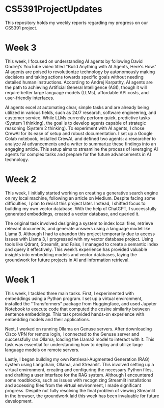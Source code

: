 # CS5391ProjectUpdates
This repository holds my weekly reports regarding my progress on our CS5391 project. 

# Week 3

This week, I focused on understanding AI agents by following David Ondrej's YouTube video titled "Build Anything with AI Agents, Here's How." AI agents are poised to revolutionize technology by autonomously making decisions and taking actions towards specific goals without needing detailed human instructions. According to Andrej Karpathy, AI agents are the path to achieving Artificial General Intelligence (AGI), though it will require better large language models (LLMs), affordable API costs, and user-friendly interfaces.

AI agents excel at automating clear, simple tasks and are already being utilized in various fields, such as 24/7 research, software engineering, and customer service. While LLMs currently perform quick, predictive tasks (System 1 thinking), the goal is to develop agents capable of strategic reasoning (System 2 thinking). To experiment with AI agents, I chose CrewAI for its ease of setup and robust documentation. I set up a Google Colab notebook, installed CrewAI, and defined two agents: a researcher to analyze AI advancements and a writer to summarize these findings into an engaging article. This setup aims to streamline the process of leveraging AI agents for complex tasks and prepare for the future advancements in AI technology.

# Week 2

This week, I initially started working on creating a generative search engine on my local machine, following an article on Medium. Despite facing some difficulties, I plan to revisit this project later. Instead, I shifted focus to building my own vector database. With the help of ChatGPT, I successfully generated embeddings, created a vector database, and queried it.

The original task involved designing a system to index local files, retrieve relevant documents, and generate answers using a language model like Llama 3. Although I had to abandon this project temporarily due to access issues with Llama 3, I progressed with my vector database project. Using tools like Qdrant, Streamlit, and Faiss, I managed to create a semantic index and query it effectively. This week’s experience has provided valuable insights into embedding models and vector databases, laying the groundwork for future projects in AI and information retrieval.

# Week 1

This week, I tackled three main tasks. First, I experimented with embeddings using a Python program. I set up a virtual environment, installed the "Transformers" package from Huggingface, and used Jupyter Notebook to execute code that computed the cosine similarity between sentence embeddings. This task provided hands-on experience with embedding models and their applications.

Next, I worked on running Ollama on Genuse servers. After downloading Cisco VPN for remote login, I connected to the Genuse server and successfully ran Ollama, loading the Llama2 model to interact with it. This task was essential for understanding how to deploy and utilize large language models on remote servers.

Lastly, I began building my own Retrieval-Augmented Generation (RAG) system using Langchain, Ollama, and Streamlit. This involved setting up a virtual environment, creating and configuring the necessary Python files, and drafting a user interface for the RAG system. Although I encountered some roadblocks, such as issues with recognizing Streamlit installations and accessing files from the virtual environment, I made significant progress. Despite not fully resolving the final problem of viewing Streamlit in the browser, the groundwork laid this week has been invaluable for future development.
